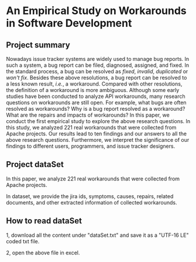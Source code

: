 # An Empirical Study on Workarounds in Software Development
## Project summary

Nowadays issue tracker systems are widely used to manage bug reports. In such a system, a bug report can be filed, diagnosed, assigned, and fixed. In the standard process, a bug can be resolved as *fixed*, *invalid*, *duplicated* or *won't fix*. Besides these above resolutions, a bug report can be resolved to a less known result, *i.e.*, a workaround. Compared with other resolutions, the definition of a workaround is more ambiguous. Although some early studies have been conducted to analyze API workarounds, many research questions on workarounds are still open. For example, what bugs are often resolved as workarounds? Why is a bug report resolved as a workaround? What are the repairs and impacts of workarounds? In this paper, we conduct the first empirical study to explore the above research questions. In this study, we analyzed 221 real workarounds that were collected from Apache projects. Our results lead to ten findings and our answers to all the above research questions. Furthermore, we interpret the significance of our findings to different users, programmers, and issue tracker designers.

## Project dataSet
In this paper, we analyze 221 real workarounds that were collected from Apache projects.

In dataset, we provide the jira ids, symptoms, causes, repairs, related documents, and other extracted information of collected workarounds. 

## How to read dataSet
1, download all the content under "dataSet.txt" and save it as a "UTF-16 LE" coded txt file.

2, open the above file in excel.
